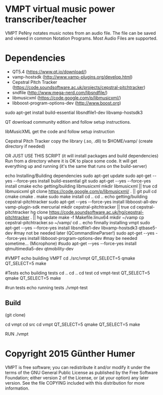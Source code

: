 VMPT virtual music power transcriber/teacher
================================================
VMPT PeNny notates music notes from an audio file. 
The file can be saved and viewed in common Notation Programs. 
Most Audio Files are supported. 

Dependencies
================================================
 * QT5.4 (https://www.qt.io/download/)
 * vamp-hostsdk (http://www.vamp-plugins.org/develop.html)
 * Cepstral Pitch Tracker (https://code.soundsoftware.ac.uk/projects/cepstral-pitchtracker)
 * sndfile (http://www.mega-nerd.com/libsndfile/)
 * libmusicxml (https://code.google.com/p/libmusicxml/)
 * libboost-program-options-dev (http://www.boost.org)

sudo apt-get install build-essential libsndfile1-dev libvamp-hostsdk3

QT
download community edition and follow setup instructions. 

libMusicXML
get the code and follow setup instruction

Cepstral Pitch Tracker
copy the library (.so, .dll) to $HOME/vamp/ (create directory if needed)


OR JUST USE THIS SCRIPT
(it will install packages and build dependencies)
Run from a directory where it is OK to place some code. 
It will get everything up and running 
(it's the same that runs on the build-server)


echo Installing/Building dependencies
sudo apt-get update
sudo apt-get --yes --force-yes install build-essential git
sudo apt-get --yes --force-yes install cmake
echo getting/building libmusicxml
mkdir libmusicxml || true
cd libmusicxml
git clone https://code.google.com/p/libmusicxml/ . || git pull
cd cmake
cmake .
make
sudo make install
cd ..
cd ..
echo getting/building cepstral-pitchtracker
sudo apt-get --yes --force-yes install libboost-all-dev vamp-plugin-sdk mercurial
mkdir cepstral-pitchtracker || true
cd cepstral-pitchtracker
hg clone https://code.soundsoftware.ac.uk/hg/cepstral-pitchtracker . || hg update
make -f Makefile.linux64
mkdir ~/vamp
cp cepstral-pitchtracker.so ~/vamp/
cd ..
echo finnally installing vmpt
sudo apt-get --yes --force-yes install libsndfile1-dev libvamp-hostsdk3 qtbase5-dev 
#may not be needed later (QCommandlineParser!)
sudo apt-get --yes --force-yes install libboost-program-options-dev
#may be needed sometime... (Microphone)
#sudo apt-get --yes --force-yes install qtmultimedia5-dev qtmobility-dev



#VMPT
echo building VMPT
cd ./src/vmpt
QT_SELECT=5 qmake
QT_SELECT=5 make

#Tests
echo building tests
cd ..
cd ..
cd test
cd vmpt-test
QT_SELECT=5 qmake
QT_SELECT=5 make

#run tests
echo running tests
./vmpt-test



Build
------------------------------------------------
(git clone)

cd vmpt
cd src
cd vmpt
QT_SELECT=5 qmake
QT_SELECT=5 make

RUN
./vmpt

Copyright 2015 Günther Humer
================================================
VMPT is free software; you can redistribute it and/or modify
it under the terms of the GNU General Public License as published by
the Free Software Foundation; either version 2 of the License, or (at
your option) any later version.  See the file COPYING included with
this distribution for more information. 
